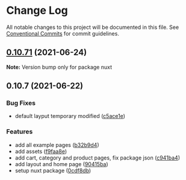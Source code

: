 # Change Log

All notable changes to this project will be documented in this file.
See [Conventional Commits](https://conventionalcommits.org) for commit guidelines.

## [0.10.71](https://github.com/vuestorefront/storefront-ui/compare/nuxt@0.10.7...nuxt@0.10.71) (2021-06-24)

**Note:** Version bump only for package nuxt





## 0.10.7 (2021-06-22)


### Bug Fixes

* default layput temporary modified ([c5ace1e](https://github.com/vuestorefront/storefront-ui/commit/c5ace1e67c8a3bcbfa19d85dc48cd3c5016a2f35))


### Features

* add all example pages ([b32b9d4](https://github.com/vuestorefront/storefront-ui/commit/b32b9d4d77522e9c844e56106a69f27bf56166b0))
* add assets ([f9faa8e](https://github.com/vuestorefront/storefront-ui/commit/f9faa8e6e7d39ba547b5fc6aec98b1fc1008c6be))
* add cart, category and product pages, fix package json ([c941ba4](https://github.com/vuestorefront/storefront-ui/commit/c941ba4b3e754790121172e85a2e4266d204b611))
* add layout and home page ([90415ba](https://github.com/vuestorefront/storefront-ui/commit/90415bab965c39f2b2b3e78278dd113cbc463304))
* setup nuxt package ([0cdf8db](https://github.com/vuestorefront/storefront-ui/commit/0cdf8dbaa46252cc7b91aa26ebcf23fd130a9dcf))
